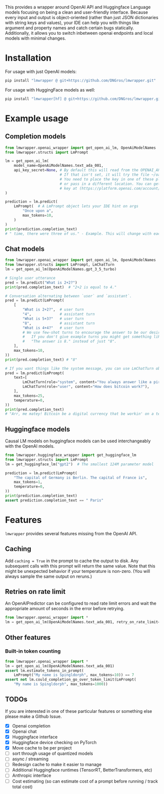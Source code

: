 This provides a wrapper around OpenAI API and Huggingface Language models focusing
on being a clean and user-friendly interface. Because every input
and output is object-oriented (rather than just JSON dictionaries with string
keys and values), your IDE can help you with things like argument and
property names and catch certain bugs statically. Additionally, it allows
you to switch inbetween openai endpoints and local models with minimal changes.


# Installation

For usage with just OpenAI models:
```bash
pip install "lmwrapper @ git+https://github.com/DNGros/lmwrapper.git"
```

For usage with HuggingFace models as well:
```bash
pip install "lmwrapper[hf] @ git+https://github.com/DNGros/lmwrapper.git"
```

# Example usage

## Completion models

```python
from lmwrapper.openai_wrapper import get_open_ai_lm, OpenAiModelNames
from lmwrapper.structs import LmPrompt

lm = get_open_ai_lm(
    model_name=OpenAiModelNames.text_ada_001,
    api_key_secret=None, # By default this will read from the OPENAI_API_KEY environment variable.
                         # If that isn't set, it will try the file ~/oai_key.txt
                         # You need to place the key in one of these places,
                         # or pass in a different location. You can get an API
                         # key at (https://platform.openai.com/account/api-keys)
)

prediction = lm.predict(
    LmPrompt(  # A LmPrompt object lets your IDE hint on args
        "Once upon a",
        max_tokens=10,
    )
)
print(prediction.completion_text)
# " time, there were three of us." - Example. This will change with each sample.
```

## Chat models

```python
from lmwrapper.openai_wrapper import get_open_ai_lm, OpenAiModelNames
from lmwrapper.structs import LmPrompt, LmChatTurn
lm = get_open_ai_lm(OpenAiModelNames.gpt_3_5_turbo)

# Single user utterance
pred = lm.predict("What is 2+2?")
print(pred.completion_text)  # "2+2 is equal to 4."

# Conversation alternating between `user` and `assistant`.
pred = lm.predict(LmPrompt(
    [
        "What is 2+2?",  # user turn
        "4",             # assistant turn
        "What is 5+3?"   # user turn
        "8",             # assistant turn
        "What is 4+4?"   # user turn
        # We use few-shot turns to encourage the answer to be our desired format.
        #   If you don't give example turns you might get something like
        #   "The answer is 8." instead of just "8".
    ],
    max_tokens=10,
))
print(pred.completion_text) # "8"

# If you want things like the system message, you can use LmChatTurn objects
pred = lm.predict(LmPrompt(
    text=[
        LmChatTurn(role="system", content="You always answer like a pirate"),
        LmChatTurn(role="user", content="How does bitcoin work?"),
    ],
    max_tokens=25,
    temperature=0,
))
print(pred.completion_text)
# "Arr, me matey! Bitcoin be a digital currency that be workin' on a technology called blockchain..."
```


## Huggingface models

Causal LM models on huggingface models can be used interchangeably with the
OpenAI models.

```python
from lmwrapper.huggingface_wrapper import get_huggingface_lm
from lmwrapper.structs import LmPrompt
lm = get_huggingface_lm("gpt2")  # The smallest 124M parameter model

prediction = lm.predict(LmPrompt(
    "The capital of Germany is Berlin. The capital of France is",
    max_tokens=1,
    temperature=0,
))
print(prediction.completion_text)
assert prediction.completion_text == " Paris"
```

# Features

`lmwrapper` provides several features missing from the OpenAI API.

## Caching
Add `caching = True` in the prompt to cache the output to disk. Any
subsequent calls with this prompt will return the same value. Note that
this might be unexpected behavior if your temperature is non-zero. (You
will always sample the same output on reruns.)

## Retries on rate limit
An OpenAIPredictor can be configured to read rate limit errors and wait the appropriate
amount of seconds in the error before retrying.
```python
from lmwrapper.openai_wrapper import *
lm = get_open_ai_lm(OpenAiModelNames.text_ada_001, retry_on_rate_limit=True)
```

## Other features

### Built-in token counting
```python
from lmwrapper.openai_wrapper import *
lm = get_open_ai_lm(OpenAiModelNames.text_ada_001)
assert lm.estimate_tokens_in_prompt(
    LmPrompt("My name is Spingldorph", max_tokens=10)) == 7
assert not lm.could_completion_go_over_token_limit(LmPrompt(
    "My name is Spingldorph", max_tokens=1000))
```

## TODOs
If you are interested in one of these particular features or something else
please make a Github Issue.
- [X] Openai completion
- [X] Openai chat
- [X] Huggingface interface
- [X] Huggingface device checking on PyTorch
- [X] Move cache to be per project
- [ ] sort through usage of quantized models
- [ ] async / streaming
- [ ] Redesign cache to make it easier to manage
- [ ] Additional Huggingface runtimes (TensorRT, BetterTransformers, etc)
- [ ] Anthropic interface
- [ ] Cost estimating (so can estimate cost of a prompt before running / track total cost)

